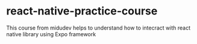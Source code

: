 # react-native-practice-course
This course  from midudev helps to understand how to intecract with react native library using Expo framework 
